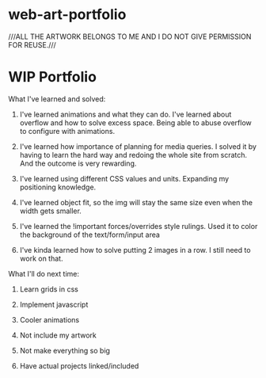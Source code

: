 # web-art-portfolio

///ALL THE ARTWORK BELONGS TO ME AND I DO NOT GIVE PERMISSION FOR REUSE.///

# WIP Portfolio


What I've learned and solved:

1. I've learned animations and what they can do. I've learned about overflow and how to solve excess space. Being able to abuse overflow to configure with animations.

2. I've learned how importance of planning for media queries. I solved it by having to learn the hard way and redoing the whole site from scratch. And the outcome is very rewarding.

3. I've learned using different CSS values and units. Expanding my positioning knowledge.

4. I've learned object fit, so the img will stay the same size even when the width gets smaller.

5. I've learned the !important forces/overrides style rulings. Used it to color the background of the text/form/input area

6. I've kinda learned how to solve putting 2 images in a row. I still need to work on that.

What I'll do next time:

1. Learn grids in css

2. Implement javascript

3. Cooler animations

4. Not include my artwork

5. Not make everything so big

6. Have actual projects linked/included

